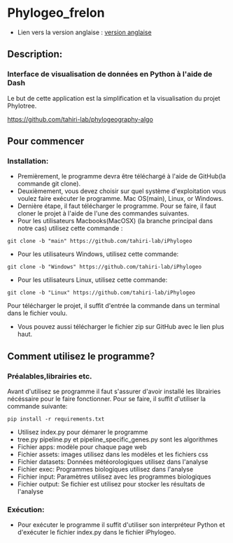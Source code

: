 # Phylogeo_frelon

- Lien vers la version anglaise : [version anglaise](README.md)

## Description:
### Interface de visualisation de données en Python à l'aide de Dash

Le but de cette application est la simplification et la visualisation du projet Phylotree.

https://github.com/tahiri-lab/phylogeography-algo

## Pour commencer

### Installation:

* Premièrement, le programme devra être téléchargé à l'aide de GitHub(la commande git clone).  
* Deuxièmement, vous devez choisir sur quel système d'exploitation vous voulez faire exécuter le programme.
Mac OS(main), Linux, or Windows.
* Dernière étape, il faut télécharger le programme. Pour se faire, il faut cloner le projet à l'aide
de l'une des commandes suivantes.
* Pour les utilisateurs Macbooks(MacOSX) (la branche principal dans notre cas) utilisez cette commande :
```
git clone -b "main" https://github.com/tahiri-lab/iPhylogeo
```
* Pour les utilisateurs Windows, utilisez cette commande:
```
git clone -b "Windows" https://github.com/tahiri-lab/iPhylogeo
```
* Pour les utilisateurs Linux, utilisez cette commande:
```
git clone -b "Linux" https://github.com/tahiri-lab/iPhylogeo
```

Pour télécharger le projet, il suffit d'entrée la commande dans un terminal dans le fichier voulu.
* Vous pouvez aussi télécharger le fichier zip sur GitHub avec le lien plus haut. 

## Comment utilisez le programme? 
### Préalables,librairies etc.
Avant d'utilisez se programme il faut s'assurer d'avoir installé les librairies nécéssaire pour le faire fonctionner.
Pour se faire, il suffit d'utiliser la commande suivante: 
```
pip install -r requirements.txt
```

- Utilisez index.py pour démarer le programme
- tree.py pipeline.py et pipeline_specific_genes.py sont les algorithmes
- Fichier apps: modèle pour chaque page web
- Fichier assets: images utilisez dans les modèles et les fichiers css
- Fichier datasets: Données météorologiques utilisez dans l'analyse
- Fichier exec: Programmes biologiques utilisez dans l'analyse
- Fichier input: Paramètres utilisez avec les programmes biologiques
- Fichier output: Se fichier est utilisez pour stocker les résultats de l'analyse

### Exécution:
- Pour exécuter le programme il suffit d'utiliser son interpréteur Python et d'exécuter le fichier index.py dans le
fichier iPhylogeo.
